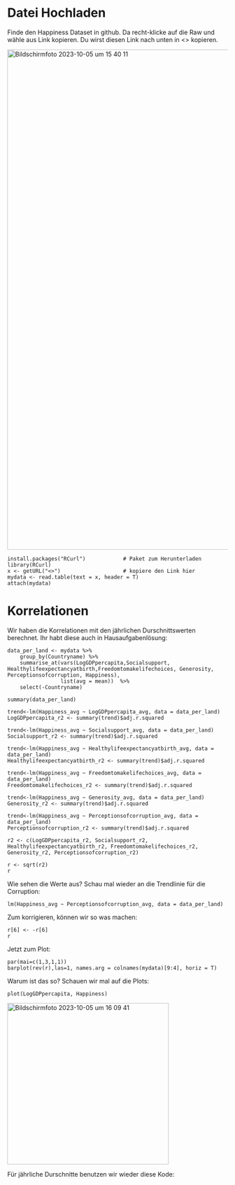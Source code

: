 # Datei Hochladen

Finde den Happiness Dataset in github. Da recht-klicke auf die Raw und wähle aus Link kopieren. Du wirst diesen Link nach unten in <> kopieren.


<img width="1144" alt="Bildschirmfoto 2023-10-05 um 15 40 11" src="https://github.com/tbilgin/DataScienceCourse/assets/26571015/d25688aa-9af9-4c2d-a4b3-6f82b2da45bb">


```
install.packages("RCurl")            # Paket zum Herunterladen
library(RCurl)                       
x <- getURL("<>")                    # kopiere den Link hier
mydata <- read.table(text = x, header = T)
attach(mydata)                       
```   


# Korrelationen

Wir haben die Korrelationen mit den jährlichen Durschnittswerten berechnet. Ihr habt diese auch in Hausaufgabenlösung:

```
data_per_land <- mydata %>%                                        
    group_by(Countryname) %>%                         
    summarise_at(vars(LogGDPpercapita,Socialsupport, Healthylifeexpectancyatbirth,Freedomtomakelifechoices, Generosity, Perceptionsofcorruption, Happiness),            
                 list(avg = mean))  %>%  
    select(-Countryname)

summary(data_per_land)

trend<-lm(Happiness_avg ~ LogGDPpercapita_avg, data = data_per_land)
LogGDPpercapita_r2 <- summary(trend)$adj.r.squared

trend<-lm(Happiness_avg ~ Socialsupport_avg, data = data_per_land)
Socialsupport_r2 <- summary(trend)$adj.r.squared

trend<-lm(Happiness_avg ~ Healthylifeexpectancyatbirth_avg, data = data_per_land)
Healthylifeexpectancyatbirth_r2 <- summary(trend)$adj.r.squared

trend<-lm(Happiness_avg ~ Freedomtomakelifechoices_avg, data = data_per_land)
Freedomtomakelifechoices_r2 <- summary(trend)$adj.r.squared

trend<-lm(Happiness_avg ~ Generosity_avg, data = data_per_land)
Generosity_r2 <- summary(trend)$adj.r.squared

trend<-lm(Happiness_avg ~ Perceptionsofcorruption_avg, data = data_per_land)
Perceptionsofcorruption_r2 <- summary(trend)$adj.r.squared

r2 <- c(LogGDPpercapita_r2, Socialsupport_r2, Healthylifeexpectancyatbirth_r2, Freedomtomakelifechoices_r2, Generosity_r2, Perceptionsofcorruption_r2)

r <- sqrt(r2)
r
```
Wie sehen die Werte aus? Schau mal wieder an die Trendlinie für die Corruption:
```
lm(Happiness_avg ~ Perceptionsofcorruption_avg, data = data_per_land)
```
Zum korrigieren, können wir so was machen:
```
r[6] <- -r[6]
r
```
Jetzt zum Plot:
```
par(mai=c(1,3,1,1))
barplot(rev(r),las=1, names.arg = colnames(mydata)[9:4], horiz = T)
```

Warum ist das so? Schauen wir mal auf die Plots:

```
plot(LogGDPpercapita, Happiness)
```
<img width="369" alt="Bildschirmfoto 2023-10-05 um 16 09 41" src="https://github.com/tbilgin/DataScienceCourse/assets/26571015/1a93f611-674a-4b53-97ec-39735ce8855b">

Für jährliche Durschnitte benutzen wir wieder diese Kode:
```








